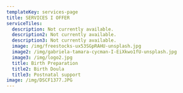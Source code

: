 ```yaml
---
templateKey: services-page
title: SERVICES I OFFER
serviceTiles:
  description: Not currently available.
  description2: Not currently available.
  description3: Not currently available.
  image: /img/freestocks-ux53SGpRAHU-unsplash.jpg
  image2: /img/gabriela-tamara-cycman-I-EiXkwo1fU-unsplash.jpg
  image3: /img/logo2.jpg
  title: Birth Preparation
  title2: Birth Doula
  title3: Postnatal support
image: /img/DSCF1377.JPG
---
```


